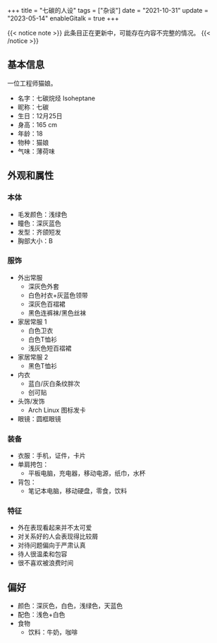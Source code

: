 +++
title = "七碳的人设"
tags = ["杂谈"]
date = "2021-10-31"
update = "2023-05-14"
enableGitalk = true
+++

{{< notice note >}}
此条目正在更新中，可能存在内容不完整的情况。
{{< /notice >}}

## 基本信息
一位工程师猫娘。  
- 名字：七碳烷烃 Isoheptane
- 昵称：七碳
- 生日：12月25日
- 身高：165 cm
- 年龄：18
- 物种：猫娘
- 气味：薄荷味

## 外观和属性
### 本体
- 毛发颜色：浅绿色
- 瞳色：深灰蓝色
- 发型：齐颌短发
- 胸部大小：B

### 服饰
- 外出常服
  - 深灰色外套
  - 白色衬衣+灰蓝色领带
  - 深灰色百褶裙
  - 黑色连裤袜/黑色丝袜
- 家居常服 1
  - 白色卫衣
  - 白色T恤衫
  - 浅灰色短百褶裙
- 家居常服 2
  - 黑色T恤衫
- 内衣
  - 蓝白/灰白条纹胖次
  - 创可贴
- 头饰/发饰
  - Arch Linux 图标发卡
- 眼镜：圆框眼镜

### 装备
- 衣服：手机，证件，卡片
- 单肩挎包：
  - 平板电脑，充电器，移动电源，纸巾，水杯
- 背包：
  - 笔记本电脑，移动硬盘，零食，饮料

### 特征
- 外在表现看起来并不太可爱
- 对关系好的人会表现得比较屑
- 对待问题偏向于严肃认真
- 待人很温柔和包容
- 很不喜欢被浪费时间

## 偏好
- 颜色：深灰色，白色，浅绿色，天蓝色
- 配色：浅色+白色
- 食物
  - 饮料：牛奶，咖啡
